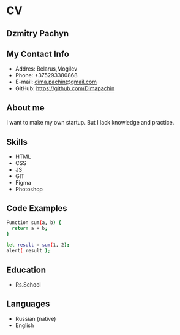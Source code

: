 # CV

## Dzmitry Pachyn

## My Contact Info

+ Addres: Belarus,Mogilev
+ Phone: +375293380868
+ E-mail: <dima.pachin@gmail.com>
+ GitHub: <https://github.com/Dimapachin>

## About me

I want to make my own startup. But I lack knowledge and practice.

## Skills

+ HTML
+ CSS
+ JS
+ GIT
+ Figma
+ Photoshop

## Code Examples

```bash
Function sum(a, b) {
  return a + b;
}

let result = sum(1, 2);
alert( result );
```

## Education

+ Rs.School

## Languages

+ Russian (native)
+ English
